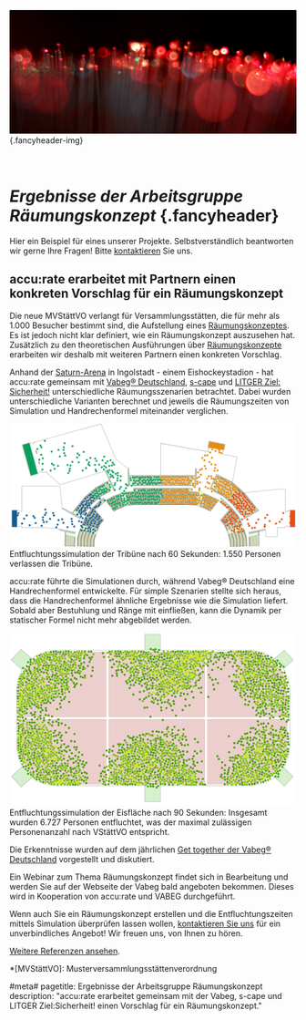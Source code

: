 ![](/img/accurate-bild-start.jpg) {.fancyheader-img}
# <br /> *Ergebnisse der Arbeits&shy;gruppe Räumungs&shy;konzept* {.fancyheader}

Hier ein Beispiel für eines unserer Projekte.
Selbstverständlich beantworten wir gerne Ihre Fragen!
Bitte [kontaktieren](kontakt) Sie uns.

## accu:rate erarbeitet mit Partnern einen konkreten Vorschlag für ein Räumungskonzept

Die neue MVStättVO verlangt für Versammlungsstätten, die für mehr als 1.000 Besucher bestimmt sind, die Aufstellung eines [Räumungskonzeptes](/raeumungskonzepte).
Es ist jedoch nicht klar definiert, wie ein Räumungskonzept auszusehen hat.
Zusätzlich zu den theoretischen Ausführungen über [Räumungskonzepte](raeumungskonzepte) erarbeiten wir deshalb mit weiteren Partnern einen konkreten Vorschlag.

Anhand der [Saturn-Arena](http://www.saturn-arena.de/) in Ingolstadt - einem Eishockeystadion - hat accu:rate gemeinsam mit [Vabeg® Deutschland](http://www.vabeg.com/), [s-cape](http://www.s-cape.me/) und [LITGER Ziel: Sicherheit!](http://www.litger.de/) unterschiedliche Räumungsszenarien betrachtet.
Dabei wurden unterschiedliche Varianten berechnet und jeweils die Räumungszeiten von Simulation und Handrechenformel miteinander verglichen. 

![Entfluchtungssimulation der Tribüne nach 60 Sekunden: 1.550 Personen verlassen die Tribüne](img/referenzen/entfluchtung-stadion-tribuene-simulation-60s.png)  
Entfluchtungssimulation der Tribüne nach 60 Sekunden: 1.550 Personen verlassen die Tribüne.

accu:rate führte die Simulationen durch, während Vabeg® Deutschland eine Handrechenformel entwickelte. Für simple Szenarien stellte sich heraus, dass die Handrechenformel ähnliche Ergebnisse wie die Simulation liefert. Sobald aber Bestuhlung und Ränge mit einfließen, kann die Dynamik per statischer Formel nicht mehr abgebildet werden.


![Entfluchtungssimulation der Eisfläche nach 90 Sekunden: Insgesamt wurden 6.727 Personen entfluchtet, was der maximal zulässigen Personenanzahl nach VStättVO entspricht](img/referenzen/raeumung-simulation-stadion-nach-90-sekunden.png)  
Entfluchtungssimulation der Eisfläche nach 90 Sekunden: Insgesamt wurden 6.727 Personen entfluchtet, was der maximal zulässigen Personenanzahl nach VStättVO entspricht.


Die Erkenntnisse wurden auf dem jährlichen [Get together der Vabeg® Deutschland](http://www.vabeg.com/publikationen/news-stellungnahmen/news/522-4-vabeg-get-together-in-eisenach) vorgestellt und diskutiert. 

Ein Webinar zum Thema Räumungskonzept findet sich in Bearbeitung und werden Sie auf der Webseite der Vabeg bald angeboten bekommen. Dieses wird in Kooperation von accu:rate und VABEG durchgeführt.


Wenn auch Sie ein Räumungskonzept erstellen und die Entfluchtungszeiten mittels Simulation überprüfen lassen wollen, [kontaktieren Sie uns](kontakt) für ein unverbindliches Angebot! Wir freuen uns, von Ihnen zu hören.

[Weitere Referenzen ansehen](referenzen).



<!-- Abkürzungen: -->
*[MVStättVO]: Musterversammlungsstättenverordnung

#meta#
pagetitle: Ergebnisse der Arbeitsgruppe Räumungskonzept
description: "accu:rate erarbeitet gemeinsam mit der Vabeg, s-cape und LITGER Ziel:Sicherheit! einen Vorschlag für ein Räumungskonzept."


